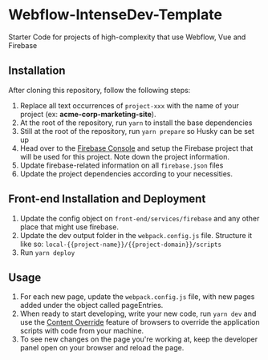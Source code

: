 # Webflow-IntenseDev-Template
Starter Code for projects of high-complexity that use Webflow, Vue and Firebase

## Installation

After cloning this repository, follow the following steps:

1. Replace all text occurrences of `project-xxx` with the name of your
   project (ex: **acme-corp-marketing-site**).
2. At the root of the repository, run `yarn` to install the base dependencies
3. Still at the root of the repository, run `yarn prepare` so Husky can be set up
4. Head over to the [Firebase Console](https://console.firebase.google.com/) and setup the Firebase
   project that will be used for this project. Note down the project information.
5. Update firebase-related information on all `firebase.json` files
6. Update the project dependencies according to your necessities.

## Front-end Installation and Deployment

1. Update the config object on `front-end/services/firebase` and any other place that might use firebase.
2. Update the dev output folder in the `webpack.config.js` file. Structure it like so: `local-{{project-name}}/{{project-domain}}/scripts`
3. Run `yarn deploy`

## Usage

1. For each new page, update the `webpack.config.js` file, with new pages added under the object called pageEntries.
2. When ready to start developing, write your new code, run `yarn dev` and use the [Content Override](https://docs.microsoft.com/en-us/microsoft-edge/devtools-guide-chromium/javascript/overrides) feature of browsers to override the application scripts with code from your machine.
3. To see new changes on the page you're working at, keep the developer panel open on your browser and reload the page.
